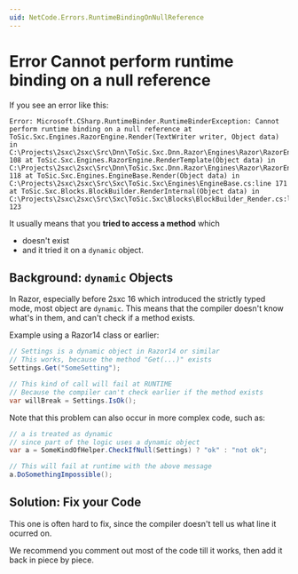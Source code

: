```yaml
---
uid: NetCode.Errors.RuntimeBindingOnNullReference
---
```


# Error Cannot perform runtime binding on a null reference

If you see an error like this:

```text
Error: Microsoft.CSharp.RuntimeBinder.RuntimeBinderException: Cannot perform runtime binding on a null reference at ToSic.Sxc.Engines.RazorEngine.Render(TextWriter writer, Object data) in C:\Projects\2sxc\2sxc\Src\Dnn\ToSic.Sxc.Dnn.Razor\Engines\Razor\RazorEngine.cs:line 108 at ToSic.Sxc.Engines.RazorEngine.RenderTemplate(Object data) in C:\Projects\2sxc\2sxc\Src\Dnn\ToSic.Sxc.Dnn.Razor\Engines\Razor\RazorEngine.cs:line 118 at ToSic.Sxc.Engines.EngineBase.Render(Object data) in C:\Projects\2sxc\2sxc\Src\Sxc\ToSic.Sxc\Engines\EngineBase.cs:line 171 at ToSic.Sxc.Blocks.BlockBuilder.RenderInternal(Object data) in C:\Projects\2sxc\2sxc\Src\Sxc\ToSic.Sxc\Blocks\BlockBuilder_Render.cs:line 123
```

It usually means that you **tried to access a method** which

* doesn't exist
* and it tried it on a `dynamic` object.

## Background: `dynamic` Objects

In Razor, especially before 2sxc 16 which introduced the strictly typed mode, most object are `dynamic`.
This means that the compiler doesn't know what's in them, and can't check if a method exists.

Example using a Razor14 class or earlier:

```cs
// Settings is a dynamic object in Razor14 or similar
// This works, because the method "Get(...)" exists
Settings.Get("SomeSetting");

// This kind of call will fail at RUNTIME
// Because the compiler can't check earlier if the method exists
var willBreak = Settings.IsOk();
```

Note that this problem can also occur in more complex code, such as:

```cs
// a is treated as dynamic
// since part of the logic uses a dynamic object
var a = SomeKindOfHelper.CheckIfNull(Settings) ? "ok" : "not ok";

// This will fail at runtime with the above message
a.DoSomethingImpossible();
```

## Solution: Fix your Code

This one is often hard to fix, since the compiler doesn't tell us what line it ocurred on.

We recommend you comment out most of the code till it works, then add it back in piece by piece.
